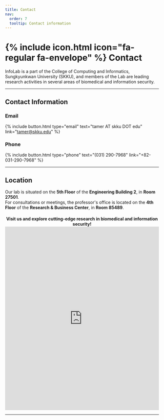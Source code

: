 ```yaml
---
title: Contact
nav:
  order: 7
  tooltip: Contact information
---
```


# {% include icon.html icon="fa-regular fa-envelope" %} Contact

InfoLab is a part of the College of Computing and Informatics, Sungkyunkwan University (SKKU), and members of the Lab are leading research activities in several areas of biomedical and information security.

---

## Contact Information

### Email
{%
  include button.html
  type="email"
  text="tamer AT skku DOT edu"
  link="tamer@skku.edu"
%}

<!-- Uncomment the following block if you want to include phone contact -->

### Phone
{%
  include button.html
  type="phone"
  text="(031) 290-7968"
  link="+82-031-290-7968"
%}

---

## Location

Our lab is situated on the **5th Floor** of the **Engineering Building 2**, in **Room 27501**.  
For consultations or meetings, the professor's office is located on the **4th Floor** of the **Research & Business Center**, in **Room 85489**.

<div style="margin-top: 20px; text-align: center;">
  <strong>Visit us and explore cutting-edge research in biomedical and information security!</strong>
</div>
  <iframe 
    width="100%" 
    height="600" 
    frameborder="0" 
    scrolling="no" 
    marginheight="0" 
    marginwidth="0" 
    src="https://maps.google.com/maps?width=100%25&amp;height=600&amp;hl=en&amp;q=Hwasan-ro,%20Yulcheon-dong,%20Jangan-gu,%20Suwon-si,%20Gyeonggi-do+(Infolab)&amp;t=&amp;z=16&amp;ie=UTF8&amp;iwloc=B&amp;output=embed">
    <a href="https://www.gps.ie/collections/personal-trackers/">gps trackers</a>
  </iframe>
</div>

---

